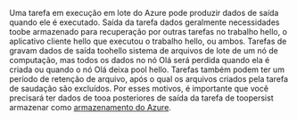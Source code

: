 Uma tarefa em execução em lote do Azure pode produzir dados de saída quando ele é executado. Saída da tarefa dados geralmente necessidades toobe armazenado para recuperação por outras tarefas no trabalho hello, o aplicativo cliente hello que executou o trabalho hello, ou ambos. Tarefas de gravam dados de saída toohello sistema de arquivos de lote de um nó de computação, mas todos os dados no nó Olá será perdida quando ela é criada ou quando o nó Olá deixa pool hello. Tarefas também podem ter um período de retenção de arquivo, após o qual os arquivos criados pela tarefa de saudação são excluídos. Por esses motivos, é importante que você precisará ter dados de tooa posteriores de saída da tarefa de toopersist armazenar como [armazenamento do Azure](https://docs.microsoft.com/azure/storage/).
